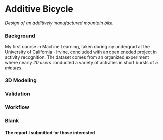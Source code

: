 # Additive Bicycle

*Design of an additively manufactured mountain bike.*

### Background
My first course in Machine Learning, taken during my undergrad at the University of California - Irvine, concluded with an open eneded project in activity recognition. The dataset comes from an organized experiment where nearly *20 users* conducted a variety of activities in short bursts of *5 minutes*.

### 3D Modeling


### Validation


### Workflow


### Blank


#### The report I submitted for those interested